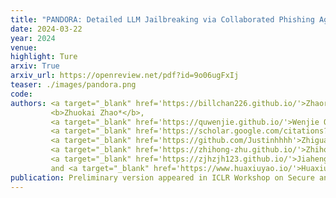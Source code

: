 ```yaml
---
title: "PANDORA: Detailed LLM Jailbreaking via Collaborated Phishing Agents with Decomposed Reasoning"
date: 2024-03-22
year: 2024
venue:
highlight: Ture
arxiv: True
arxiv_url: https://openreview.net/pdf?id=9o06ugFxIj
teaser: ./images/pandora.png
code:
authors: <a target="_blank" href='https://billchan226.github.io/'>Zhaorun Chen*</a>,
         <b>Zhuokai Zhao*</b>,
         <a target="_blank" href='https://quwenjie.github.io/'>Wenjie Qu</a>,
         <a target="_blank" href='https://scholar.google.com/citations?user=N-aPFvEAAAAJ&hl=zh-CN'>Zichen Wen</a>,
         <a target="_blank" href='https://github.com/Justinhhhh'>Zhiguang Han</a>,
         <a target="_blank" href='https://zhihong-zhu.github.io/'>Zhihong Zhu</a>,
         <a target="_blank" href='https://zjhzjh123.github.io/'>Jiaheng Zhang</a>,
         and <a target="_blank" href='https://www.huaxiuyao.io/'>Huaxiu Yao</a>
publication: Preliminary version appeared in ICLR Workshop on Secure and Trustworthy Large Language Models
---
```

